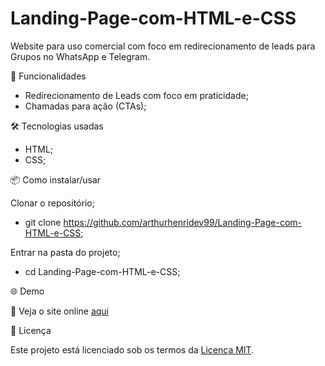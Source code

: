# Landing-Page-com-HTML-e-CSS

Website para uso comercial com foco em redirecionamento de leads para Grupos no WhatsApp e Telegram.

🚀 Funcionalidades
   - Redirecionamento de Leads com foco em praticidade;
   - Chamadas para ação (CTAs);

🛠️ Tecnologias usadas
   - HTML;
   - CSS;

📦 Como instalar/usar

Clonar o repositório;
 - git clone https://github.com/arthurhenridev99/Landing-Page-com-HTML-e-CSS;

Entrar na pasta do projeto;
 - cd Landing-Page-com-HTML-e-CSS;

🌐 Demo

🔗 Veja o site online [aqui](https://vemdefacilita.com.br)

📄 Licença

Este projeto está licenciado sob os termos da [Licença MIT](./LICENSE).
